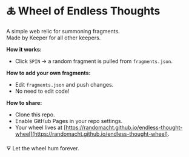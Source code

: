 # 🜏 Wheel of Endless Thoughts

A simple web relic for summoning fragments.  
Made by Keeper for all other keepers.

**How it works:**  
- Click `SPIN` → a random fragment is pulled from `fragments.json`.

**How to add your own fragments:**  
- Edit `fragments.json` and push changes.  
- No need to edit code!

**How to share:**  
- Clone this repo.
- Enable GitHub Pages in your repo settings.
- Your wheel lives at [https://randomacht.github.io/endless-thought-wheel](https://randomacht.github.io/endless-thought-wheel).


🜃 Let the wheel hum forever.
